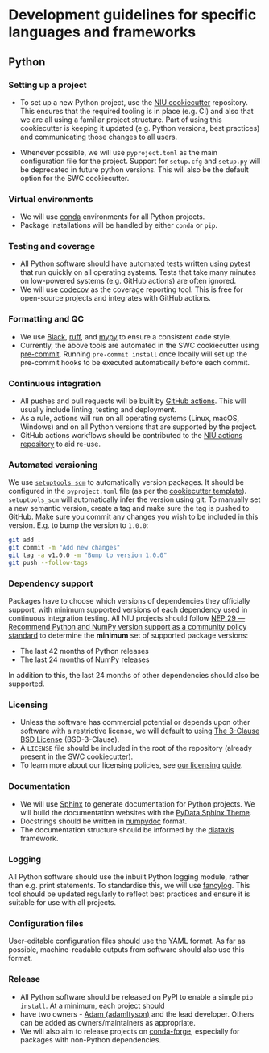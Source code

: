 # Development guidelines for specific languages and frameworks

## Python

### Setting up a project
* To set up a new Python project, use the [NIU cookiecutter](https://github.com/neuroinformatics-unit/python-cookiecutter) 
repository. This ensures that the required tooling is in place (e.g. CI) and also that we are all using a familiar 
project structure. Part of using this cookiecutter is keeping it updated (e.g. Python versions, best practices) and 
communicating those changes to all users.

* Whenever possible, we will use `pyproject.toml` as the main configuration file for the project. Support for 
`setup.cfg` and `setup.py` will be deprecated in future python versions. This will also be the default option for the SWC cookiecutter.

### Virtual environments
* We will use [conda](https://docs.conda.io/en/latest/) environments for all Python projects.
* Package installations will be handled by either `conda` or `pip`.
  
### Testing and coverage
* All Python software should have automated tests written using [pytest](https://docs.pytest.org) that run quickly on 
all operating systems. Tests that take many minutes on low-powered systems (e.g. GitHub actions) are often ignored.
* We will use [codecov](https://about.codecov.io/) as the coverage reporting tool. This is free for open-source 
projects and integrates with GitHub actions.

### Formatting and QC
* We use [Black](https://black.readthedocs.io/en/stable/), [ruff](https://beta.ruff.rs/docs/), and [mypy](https://mypy.readthedocs.io/en/stable/) to ensure a consistent
code style.
* Currently, the above tools are automated in the SWC cookiecutter using [pre-commit](https://pre-commit.com/). Running 
`pre-commit install` once locally will set up the pre-commit hooks to be executed automatically before each commit.

### Continuous integration
* All pushes and pull requests will be built by [GitHub actions](https://docs.github.com/en/actions). This will usually include linting, testing and deployment.
* As a rule, actions will run on all operating systems (Linux, macOS, Windows) and on all Python versions that are supported by the project.
* GitHub actions workflows should be contributed to the [NIU actions repository](https://github.com/neuroinformatics-unit/actions) to aid re-use.

### Automated versioning
We use [`setuptools_scm`](https://github.com/pypa/setuptools_scm) to automatically version packages. It should be 
configured in the `pyproject.toml` file (as per the [cookiecutter template](https://github.com/neuroinformatics-unit/python-cookiecutter)). 
`setuptools_scm` will automatically infer the version using git. 
To manually set a new semantic version, create a tag and make sure the tag is pushed to GitHub. Make sure you commit 
any changes you wish to be included in this version. E.g. to bump the version to `1.0.0`:

```bash
git add .
git commit -m "Add new changes"
git tag -a v1.0.0 -m "Bump to version 1.0.0"
git push --follow-tags
```

### Dependency support
Packages have to choose which versions of dependencies they officially support, with minimum supported versions of each 
dependency used in continuous integration testing. All NIU projects should follow 
[NEP 29 — Recommend Python and NumPy version support as a community policy standard](https://numpy.org/neps/nep-0029-deprecation_policy.html) 
to determine the **minimum** set of supported package versions:

- The last 42 months of Python releases
- The last 24 months of NumPy releases

In addition to this, the last 24 months of other dependencies should also be supported.

### Licensing
* Unless the software has commercial potential or depends upon other software with a restrictive license, we will default to using
[The 3-Clause BSD License](https://opensource.org/licenses/BSD-3-Clause) (BSD-3-Clause).
* A `LICENSE` file should be included in the root of the repository (already present in the SWC cookiecutter).
* To learn more about our licensing policies, see [our licensing guide](https://howto.neuroinformatics.dev/open_science/Licensing.html).

### Documentation
* We will use [Sphinx](https://www.sphinx-doc.org/en/master/) to generate documentation for Python projects. 
We will build the documentation websites with the [PyData Sphinx Theme](https://pydata-sphinx-theme.readthedocs.io/en/stable/index.html).
* Docstrings should be written in [numpydoc](https://numpydoc.readthedocs.io/en/latest/format.html) format.
* The documentation structure should be informed by the [diataxis](https://diataxis.fr) framework.

### Logging
All Python software should use the inbuilt Python logging module, rather than e.g. print statements. To standardise 
this, we will use [fancylog](https://github.com/neuroinformatics-unit/fancylog). This tool should be updated 
regularly to reflect best practices and ensure it is suitable for use with all projects.

### Configuration files
User-editable configuration files should use the YAML format. As far as possible, machine-readable outputs from software should also use this format.

### Release
* All Python software should be released on PyPI to enable a simple `pip install`. At a minimum, each project should 
* have two owners - [Adam (adamltyson)](https://github.com/adamltyson) and the lead developer. Others can be added as owners/maintainers as appropriate.
* We will also aim to release projects on [conda-forge](https://conda-forge.org/), especially for packages with non-Python dependencies.
